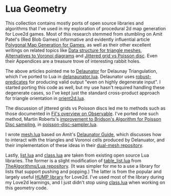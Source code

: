 # Lua Geometry

This collection contains mostly ports of open source libraries and algorithms that I've used in my exploration of procedural 2d map generation for Love2d games. Most of this research stemmed from stumbling on Amit Patel's (Red Blob Games) informative and evidently influential article [Polygonal Map Generation for Games](http://www-cs-students.stanford.edu/~amitp/game-programming/polygon-map-generation/), as well as their other excellent writings on related topics like [Data structure for triangle meshes](https://www.redblobgames.com/x/1722-b-rep-triangle-meshes/), [Alternatives to Voronoi diagrams](https://www.redblobgames.com/x/1721-voronoi-alternative/) and [Jittered grid vs Poisson disc](https://www.redblobgames.com/x/1830-jittered-grid/). Even their Appendices are a treasure trove of interesting rabbit holes.

The above articles pointed me to [Delaunator](https://github.com/mapbox/delaunator) for Delaunay Triangulation, which I've ported to Lua in [delanaunator.lua](./src/delaunator.lua). Delaunator uses [robust-predicates](https://github.com/mourner/robust-predicates) for producing valid output "even on highly degenerate input". I started porting this code as well, but my use hasn't required handling these degenerate cases, so I've kept just the standard cross-product approach for triangle orientation in [orient2d.lua](./src/orient2d.lua).

The discussion of jittered grids vs Poisson discs led me to methods such as those documented in [Fil's overview on Observable](https://observablehq.com/@fil/poisson-distribution-generators). I've ported one such method, Martin Roberts's [improvement to Bridson's Algorithm for Poisson Disc sampling](https://observablehq.com/@techsparx/an-improvement-on-bridsons-algorithm-for-poisson-disc-samp/2), in [poisson-disc-sampler.lua](./src/poisson-disc-sampler.lua).

I wrote [mesh.lua](./src/mesh.lua) based on Amit's [Delaunator Guide](https://mapbox.github.io/delaunator/), which discusses how to interact with the triangles and Voronoi cells produced by Delanuator, and their implementation of these ideas in their [dual-mesh repository](https://github.com/redblobgames/dual-mesh/).

Lastly, [list.lua](./src/list.lua) and [class.lua](./src/class.lua) are taken from existing open source Lua libraries. The former is a slight modification of [table_list.lua](https://github.com/TheAlgorithms/Lua/blob/d594ea37578f32965a07967d6e44ef1f8c108108/src/data_structures/table_list.lua) from [TheAlgorithms/Lua repository](https://github.com/TheAlgorithms/Lua/). (It was simpler for me to a use a library for lists that support pushing and popping.) The latter is from the popular and largely useful [HUMP library](https://github.com/vrld/hump/) for Love2d. I've used most of the library during my Love2d learnings, and I just didn't stop using [class.lua](https://github.com/vrld/hump/blob/40aa4cb7c50fd33f8925d80450b462d937cea866/class.lua) when working on this geometry code.
